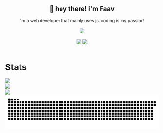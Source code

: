 <h2 align="center">👋 hey there! i'm Faav</h2>
<p align="center">i'm a web developer that mainly uses js. coding is my passion!<br><br>
<img src="https://user-images.githubusercontent.com/52789876/117721319-b8a1c480-b1ad-11eb-9117-d523028f4ea2.png" /><br><br>
  <img src="https://komarev.com/ghpvc/?username=bribes&label=Profile+Views" />
  <img src="https://img.shields.io/github/followers/bribes.svg?logo=github&style=flat&label=Followers&logoColor=white&labelColor=black&color=white" /><br><br>
</p>
<h1>Stats</h1>
<img width=450 src="https://github-readme-stats.vercel.app/api?username=bribes&show_icons=true&locale=en&theme=transparent" /><br>
<img width=450 src="https://github-readme-streak-stats.herokuapp.com/?user=bribes&theme=transparent" /><br>
<img width=450 src="https://github-readme-stats.vercel.app/api/top-langs?username=bribes&layout=compact&theme=transparent" />
<a href="https://www.youtube.com/watch?v=dQw4w9WgXcQ" target="_blank">
  <picture>
     <source media="(prefers-color-scheme: dark)" srcset="https://raw.githubusercontent.com/bribes/bribes/output/github-contribution-grid-snake-dark.svg">
     <img src="https://raw.githubusercontent.com/bribes/bribes/output/github-contribution-grid-snake.svg" alt="snake">
  </picture>
</a>
